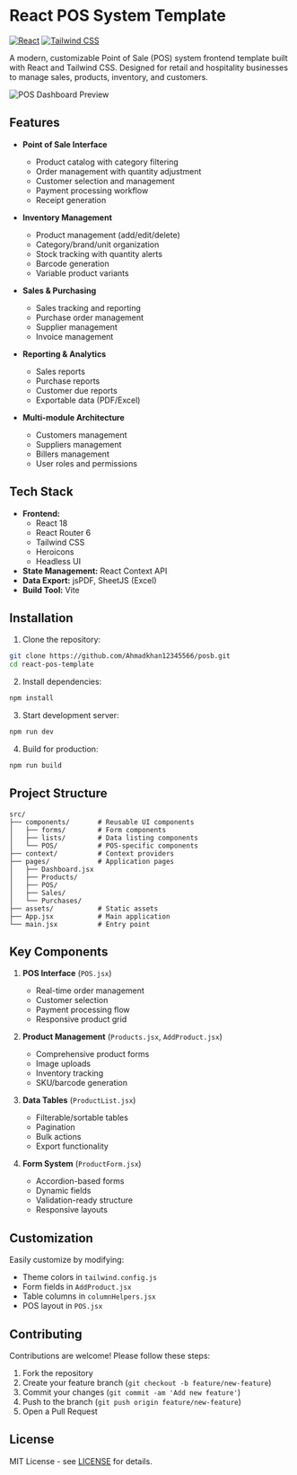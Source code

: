 # React POS System Template

[![React](https://img.shields.io/badge/React-18.2+-61DAFB.svg?logo=react)](https://react.dev/)
[![Tailwind CSS](https://img.shields.io/badge/Tailwind_CSS-3.3+-06B6D4.svg?logo=tailwind-css)](https://tailwindcss.com/)

A modern, customizable Point of Sale (POS) system frontend template built with React and Tailwind CSS. Designed for retail and hospitality businesses to manage sales, products, inventory, and customers.

![POS Dashboard Preview](./public/screenshot.png)

## Features

- **Point of Sale Interface**
  - Product catalog with category filtering
  - Order management with quantity adjustment
  - Customer selection and management
  - Payment processing workflow
  - Receipt generation

- **Inventory Management**
  - Product management (add/edit/delete)
  - Category/brand/unit organization
  - Stock tracking with quantity alerts
  - Barcode generation
  - Variable product variants

- **Sales & Purchasing**
  - Sales tracking and reporting
  - Purchase order management
  - Supplier management
  - Invoice management

- **Reporting & Analytics**
  - Sales reports
  - Purchase reports
  - Customer due reports
  - Exportable data (PDF/Excel)

- **Multi-module Architecture**
  - Customers management
  - Suppliers management
  - Billers management
  - User roles and permissions

## Tech Stack

- **Frontend:** 
  - React 18
  - React Router 6
  - Tailwind CSS
  - Heroicons
  - Headless UI
- **State Management:** React Context API
- **Data Export:** jsPDF, SheetJS (Excel)
- **Build Tool:** Vite

## Installation

1. Clone the repository:
```bash
git clone https://github.com/Ahmadkhan12345566/posb.git
cd react-pos-template
```

2. Install dependencies:
```bash
npm install
```

3. Start development server:
```bash
npm run dev
```

4. Build for production:
```bash
npm run build
```

## Project Structure

```
src/
├── components/       # Reusable UI components
│   ├── forms/        # Form components
│   ├── lists/        # Data listing components
│   └── POS/          # POS-specific components
├── context/          # Context providers
├── pages/            # Application pages
│   ├── Dashboard.jsx
│   ├── Products/
│   ├── POS/
│   ├── Sales/
│   └── Purchases/
├── assets/           # Static assets
├── App.jsx           # Main application
└── main.jsx          # Entry point
```

## Key Components

1. **POS Interface** (`POS.jsx`)
   - Real-time order management
   - Customer selection
   - Payment processing flow
   - Responsive product grid

2. **Product Management** (`Products.jsx`, `AddProduct.jsx`)
   - Comprehensive product forms
   - Image uploads
   - Inventory tracking
   - SKU/barcode generation

3. **Data Tables** (`ProductList.jsx`)
   - Filterable/sortable tables
   - Pagination
   - Bulk actions
   - Export functionality

4. **Form System** (`ProductForm.jsx`)
   - Accordion-based forms
   - Dynamic fields
   - Validation-ready structure
   - Responsive layouts

## Customization

Easily customize by modifying:
- Theme colors in `tailwind.config.js`
- Form fields in `AddProduct.jsx`
- Table columns in `columnHelpers.jsx`
- POS layout in `POS.jsx`

## Contributing

Contributions are welcome! Please follow these steps:
1. Fork the repository
2. Create your feature branch (`git checkout -b feature/new-feature`)
3. Commit your changes (`git commit -am 'Add new feature'`)
4. Push to the branch (`git push origin feature/new-feature`)
5. Open a Pull Request

## License

MIT License - see [LICENSE](LICENSE) for details.
```